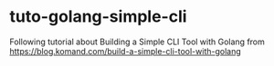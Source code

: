 # tuto-golang-simple-cli
Following tutorial about Building a Simple CLI Tool with Golang from https://blog.komand.com/build-a-simple-cli-tool-with-golang
